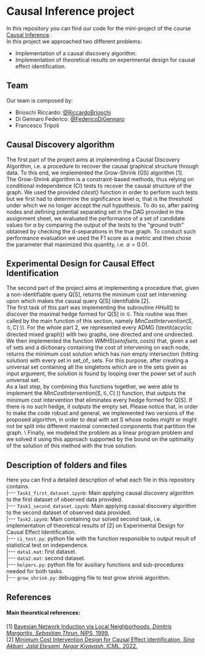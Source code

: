 # Causal Inference project
In this repository you can find our code for the mini-project of the course [Causal Inference](https://edu.epfl.ch/coursebook/en/causal-inference-MGT-416).  
In this project we approached two different problems:  
* Implementation of a causal discovery algorithm.  
* Implementation of theoretical results on experimental design for causal effect identification.  

## Team  
Our team is composed by:  
* Brioschi Riccardo: [@RiccardoBrioschi](https://github.com/RiccardoBrioschi)    
* Di Gennaro Federico: [@FedericoDiGennaro](https://github.com/FedericoDiGennaro)    
* Francesco Tripoli  

## Causal Discovery algorithm  
The first part of the project aims at implementing a Causal Discovery Algorithm, i.e. a procedure to recover the causal graphical structure through data. To this end, we implemented the Grow-Shrink (GS) algorithm [1].  
The Grow-Shrink algorithm is a constraint-based methods, thus relying on conditional independence (CI) tests to recover the causal structure of the graph. We used the provided $ci test()$ function in order to perform such tests but we first had to determine the significance level $\alpha$, that is the threshold under which we no longer accept the null hypothesis. To do so, after pairing nodes and defining potential separating set in the DAG provided in the assignment sheet, we evaluated the performance of a set of candidate values for $\alpha$ by comparing the output of the tests to the "ground truth" obtained by checking the d-separations in the true graph. To conduct such performance evaluation we used the F1 score as a metric and then chose the parameter that maximized this quantity, i.e. $\alpha = 0.01$.  

## Experimental Design for Causal Effect Identification  
The second part of the project aims at implementing a procedure that, given a non-identifiable query Q[S], returns the minimum cost set intervening upon which makes the causal query Q[S] identifiable [2].  
The first task of this part was implementing the subroutine $HHull()$ to discover the maximal hedge formed for Q[S] in $\mathcal{G}$. This routine was then called by the main function of this section, namely 
$MinCostIntervention(S, \mathcal{G}, C(\cdot))$. For the whole part 2, we represented every ADMG (\textit{acyclic directed mixed graph}) with two graphs, one directed and one undirected.  
We then implemented the function $WMHS(set of sets, costs)$ that, given a set of sets and a dictionary containing the cost of intervening on each node, returns the minimum cost solution which has non empty intersection (hitting solution) with every set in set\_of\_ sets. For this purpose, after creating a universal set containing all the singletons which are in the sets given as input argument, the solution is found by looping over the power set of such universal set.  
As a last step, by combining this functions together, we were able to implement the $MinCostIntervention(S, \mathcal{G}, C(\cdot))$ function, that outputs the minimum cost intervention that eliminates every hedge formed for Q[S]. If there is no such hedge, it outputs the empty set. Please notice that, in order to make the code robust and general, we implemented two versions of the proposed algorithm, in order to deal with set S whose nodes might or might not be split into different maximal connected components that partition the graph. \\
Finally, we modeled the problem as a linear program problem and we solved it using this approach supported by the bound on the optimality of the solution of this method with the true solution.

## Description of folders and files  
Here you can find a detailed description of what each file in this repository contains.  
|--- `Task1_first_dataset.ipynb`: Main applying causal discovery algorithm to the first dataset of observed data provided.     
|--- `Task1_second_dataset.ipynb`: Main applying causal discovery algorithm to the second dataset of observed data provided.      
|--- `Task2.ipynb`: Main containing our solved second task, i.e. implementation of theoretical results of [2] on Experimental Design for Causal Effect Identification.   
|--- `ci_test.py`: python file with the function responsible to output result of statistical test on independence.  
|--- `data1.mat`: first dataset.  
|--- `data2.mat`: second dataset.  
|--- `helpers.py`: python file for ausiliary functions and sub-procedures needed for both tasks.  
|--- `grow_shrink.py`: debugging file to test grow shrink algorithm.  

## References

#### Main theoretical references: 
[1] [Bayesian Network Induction via Local Neighborhoods, *Dimitris Margaritis, Sebastian Thrun*. NIPS, 1999.](https://papers.nips.cc/paper_files/paper/1999/hash/5d79099fcdf499f12b79770834c0164a-Abstract.html)  
[2] [Minimum Cost Intervention Design for Causal Effect Identification, *Sina Akbari, Jalal Etesami, Negar Kiyavash*. ICML, 2022.](https://arxiv.org/abs/2205.02232)
